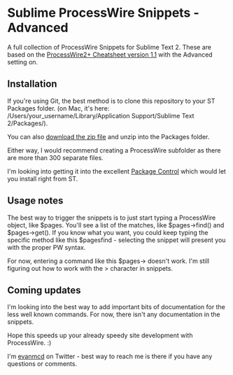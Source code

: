 Sublime ProcessWire Snippets - Advanced
==================================

A full collection of ProcessWire Snippets for Sublime Text 2.  These are based on the [ProcessWire2+ Cheatsheet version 1.1](http://cheatsheet.processwire.com) with the Advanced setting on.

## Installation
If you're using Git, the best method is to clone this repository to your ST Packages folder. (on Mac, it's here: /Users/your_username/Library/Application Support/Sublime Text 2/Packages/).

You can also [download the zip file](https://github.com/evanmcd/SublimeProcessWireSnippetsAdvanced/archive/master.zip) and unzip into the Packages folder.

Either way, I would recommend creating a ProcessWire subfolder as there are more than 300 separate files.

I'm looking into getting it into the excellent [Package Control](https://github.com/wbond/sublime_package_control) which would let you install right from ST.

## Usage notes
The best way to trigger the snippets is to just start typing a ProcessWire object, like $pages.  You'll see a list of the matches, like $pages->find() and $pages->get().  If you know what you want, you could keep typing the specific method like this $pagesfind - selecting the snippet will present you with the proper PW syntax.

For now, entering a command like this $pages-> doesn't work. I'm still figuring out how to work with the > character in snippets.


## Coming updates
I'm looking into the best way to add important bits of documentation for the less well known commands.  For now, there isn't any documentation in the snippets.

Hope this speeds up your already speedy site development with ProcessWire.  :)

I'm [evanmcd](https://twitter.com/evanmcd) on Twitter - best way to reach me is there if you have any questions or comments.


